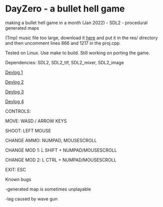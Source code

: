 # DayZero - a bullet hell game
making a bullet hell game in a month (Jan 2022) - SDL2 - procedural generated maps

(Tmp) music file too large, download it [here](http://jar.ylimaf.com/cold.wav) and put it in the res/ directory and then uncomment lines 866 and 1217 in the proj.cpp.

Tested on Linux. Use make to build. Still working on porting the game.

Dependencies: SDL2, SDL2_ttf, SDL2_mixer, SDL2_image

[Devlog 1](https://www.youtube.com/watch?v=76DXj4hbBoE)

[Devlog 2](https://youtu.be/hA2H1nx99Zc)

[Devlog 3](https://youtu.be/f-4PXaSwO-8)

[Devlog 4](https://youtu.be/7VcE4u2sSxw)

CONTROLS:

MOVE: WASD / ARROW KEYS

SHOOT: LEFT MOUSE

CHANGE AMMO: NUMPAD, MOUSESCROLL

CHANGE MOD 1: L SHIFT + NUMPAD/MOUSESCROLL

CHANGE MOD 2: L CTRL + NUMPAD/MOUSESCROLL

EXIT: ESC


Known bugs

-generated map is sometimes unplayable

-lag caused by wave gun
